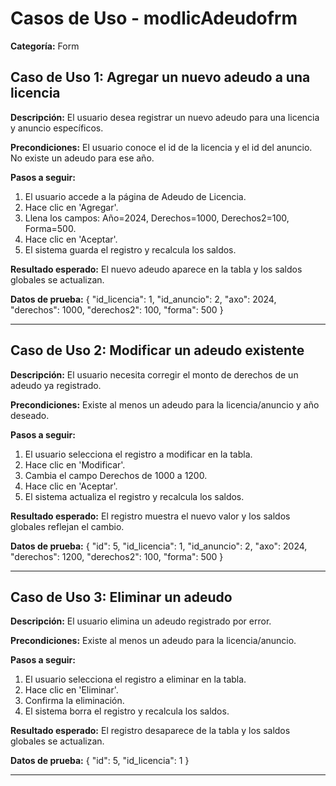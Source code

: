 # Casos de Uso - modlicAdeudofrm

**Categoría:** Form

## Caso de Uso 1: Agregar un nuevo adeudo a una licencia

**Descripción:** El usuario desea registrar un nuevo adeudo para una licencia y anuncio específicos.

**Precondiciones:**
El usuario conoce el id de la licencia y el id del anuncio. No existe un adeudo para ese año.

**Pasos a seguir:**
1. El usuario accede a la página de Adeudo de Licencia.
2. Hace clic en 'Agregar'.
3. Llena los campos: Año=2024, Derechos=1000, Derechos2=100, Forma=500.
4. Hace clic en 'Aceptar'.
5. El sistema guarda el registro y recalcula los saldos.

**Resultado esperado:**
El nuevo adeudo aparece en la tabla y los saldos globales se actualizan.

**Datos de prueba:**
{ "id_licencia": 1, "id_anuncio": 2, "axo": 2024, "derechos": 1000, "derechos2": 100, "forma": 500 }

---

## Caso de Uso 2: Modificar un adeudo existente

**Descripción:** El usuario necesita corregir el monto de derechos de un adeudo ya registrado.

**Precondiciones:**
Existe al menos un adeudo para la licencia/anuncio y año deseado.

**Pasos a seguir:**
1. El usuario selecciona el registro a modificar en la tabla.
2. Hace clic en 'Modificar'.
3. Cambia el campo Derechos de 1000 a 1200.
4. Hace clic en 'Aceptar'.
5. El sistema actualiza el registro y recalcula los saldos.

**Resultado esperado:**
El registro muestra el nuevo valor y los saldos globales reflejan el cambio.

**Datos de prueba:**
{ "id": 5, "id_licencia": 1, "id_anuncio": 2, "axo": 2024, "derechos": 1200, "derechos2": 100, "forma": 500 }

---

## Caso de Uso 3: Eliminar un adeudo

**Descripción:** El usuario elimina un adeudo registrado por error.

**Precondiciones:**
Existe al menos un adeudo para la licencia/anuncio.

**Pasos a seguir:**
1. El usuario selecciona el registro a eliminar en la tabla.
2. Hace clic en 'Eliminar'.
3. Confirma la eliminación.
4. El sistema borra el registro y recalcula los saldos.

**Resultado esperado:**
El registro desaparece de la tabla y los saldos globales se actualizan.

**Datos de prueba:**
{ "id": 5, "id_licencia": 1 }

---

